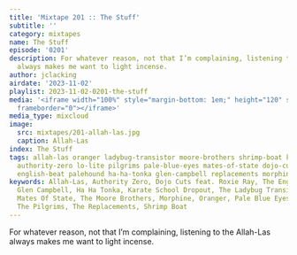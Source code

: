 ```yaml
---
title: 'Mixtape 201 :: The Stuff'
subtitle: ''
category: mixtapes
name: The Stuff
episode: '0201'
description: For whatever reason, not that I’m complaining, listening to the Allah-Las
  always makes me want to light incense.
author: jclacking
airdate: '2023-11-02'
playlist: 2023-11-02-0201-the-stuff
media: '<iframe width="100%" style="margin-bottom: 1em;" height="120" src="https://www.mixcloud.com/widget/iframe/?feed=%2Fthe-lacking-org%2Fluid1j-202-fitness%2F&hide_artwork=1&hide_cover=1&light=1"
  frameborder="0"></iframe>'
media_type: mixcloud
image:
  src: mixtapes/201-allah-las.jpg
  caption: Allah-Las
index: The Stuff
tags: allah-las oranger ladybug-transistor moore-brothers shrimp-boat karate-school-dropout
  authority-zero lo-lite pilgrims pale-blue-eyes mates-of-state dojo-cuts-feat-roxie-ray
  english-beat palehound ha-ha-tonka glen-campbell replacements morphine
keywords: Allah-Las, Authority Zero, Dojo Cuts feat. Roxie Ray, The English Beat,
  Glen Campbell, Ha Ha Tonka, Karate School Dropout, The Ladybug Transistor, Lo-Lite,
  Mates Of State, The Moore Brothers, Morphine, Oranger, Pale Blue Eyes, Palehound,
  The Pilgrims, The Replacements, Shrimp Boat
---
```

For whatever reason, not that I’m complaining, listening to the Allah-Las always makes me want to light incense.
